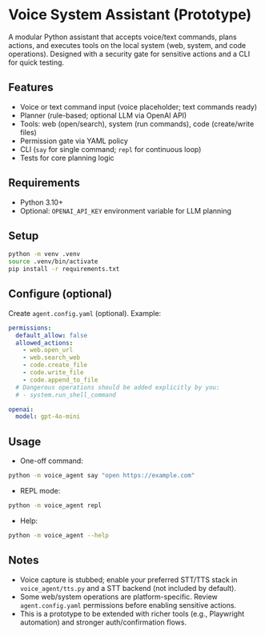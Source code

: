 # Voice System Assistant (Prototype)

A modular Python assistant that accepts voice/text commands, plans actions, and executes tools on the local system (web, system, and code operations). Designed with a security gate for sensitive actions and a CLI for quick testing.

## Features
- Voice or text command input (voice placeholder; text commands ready)
- Planner (rule-based; optional LLM via OpenAI API)
- Tools: web (open/search), system (run commands), code (create/write files)
- Permission gate via YAML policy
- CLI (`say` for single command; `repl` for continuous loop)
- Tests for core planning logic

## Requirements
- Python 3.10+
- Optional: `OPENAI_API_KEY` environment variable for LLM planning

## Setup
```bash
python -m venv .venv
source .venv/bin/activate
pip install -r requirements.txt
```

## Configure (optional)
Create `agent.config.yaml` (optional). Example:
```yaml
permissions:
  default_allow: false
  allowed_actions:
    - web.open_url
    - web.search_web
    - code.create_file
    - code.write_file
    - code.append_to_file
  # Dangerous operations should be added explicitly by you:
  # - system.run_shell_command

openai:
  model: gpt-4o-mini
```

## Usage
- One-off command:
```bash
python -m voice_agent say "open https://example.com"
```
- REPL mode:
```bash
python -m voice_agent repl
```
- Help:
```bash
python -m voice_agent --help
```

## Notes
- Voice capture is stubbed; enable your preferred STT/TTS stack in `voice_agent/tts.py` and a STT backend (not included by default).
- Some web/system operations are platform-specific. Review `agent.config.yaml` permissions before enabling sensitive actions.
- This is a prototype to be extended with richer tools (e.g., Playwright automation) and stronger auth/confirmation flows.